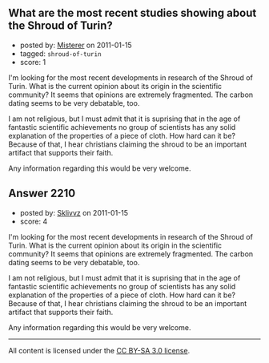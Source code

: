 ## What are the most recent studies showing about the Shroud of Turin?

- posted by: [Misterer](https://stackexchange.com/users/-1/839-misterer) on 2011-01-15
- tagged: `shroud-of-turin`
- score: 1

I'm looking for the most recent developments in research of the Shroud of Turin. What is the current opinion about its origin in the scientific community? It seems that opinions are extremely fragmented. The carbon dating seems to be very debatable, too.

I am not religious, but I must admit that it is suprising that in the age of fantastic scientific achievements no group of scientists has any solid explanation of the properties of a piece of cloth. How hard can it be? Because of that, I hear christians claiming the shroud to be an important artifact that supports their faith.

Any information regarding this would be very welcome.


## Answer 2210

- posted by: [Sklivvz](https://stackexchange.com/users/-1/675-sklivvz) on 2011-01-15
- score: 4

I'm looking for the most recent developments in research of the Shroud of Turin. What is the current opinion about its origin in the scientific community? It seems that opinions are extremely fragmented. The carbon dating seems to be very debatable, too.

I am not religious, but I must admit that it is suprising that in the age of fantastic scientific achievements no group of scientists has any solid explanation of the properties of a piece of cloth. How hard can it be? Because of that, I hear christians claiming the shroud to be an important artifact that supports their faith.

Any information regarding this would be very welcome.



---

All content is licensed under the [CC BY-SA 3.0 license](https://creativecommons.org/licenses/by-sa/3.0/).
